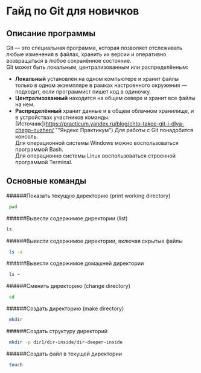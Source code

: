 # Гайд по Git для новичков  
## Описание программы  
Git — это специальная программа, которая позволяет отслеживать любые изменения в файлах, хранить их версии и оперативно возвращаться в любое сохранённое состояние.  
Git может быть локальным, централизованным или распределённым:  
* **Локальный** установлен на одном компьютере и хранит файлы только в одном экземпляре в рамках настроенного окружения — подходит, если программист пишет код в одиночку.  
* **Централизованный** находится на общем севере и хранит все файлы на нем.
* **Распределённый** хранит данные и в общем облачном хранилище, и в устройствах участников команды.  
[Источник](https://practicum.yandex.ru/blog/chto-takoe-git-i-dlya-chego-nuzhen/ ""Яндекс Практикум") 
Для работы с Git понадобится консоль.  
Для операционной системы Windows можно воспользоваться программой Bash.  
Для операционно системы Linux воспользоваться строенной программой Terminal.  

## Основные команды 
######Показать текущую директорию (print working directory)
```bash
 pwd
``` 
######Вывести содержимое директории (list)
```bash
ls
```
######Вывести содержимое директории, включая скрытые файлы
```bash
 ls -a
```
######Вывести содержимое домашней директории
```bash
 ls ~
```
######Сменить директорию (change directory)
```bash
 cd
```
######Создать директорию (make directory)
```bash
 mkdir
```
######Создать структуру директорий
```bash
 mkdir -p dir1/dir-inside/dir-deeper-inside
```
######Создать файл в текущей директории
```bash
 touch
```
